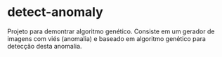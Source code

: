 # detect-anomaly
Projeto para demontrar algoritmo genético. Consiste em um gerador de imagens com viés (anomalia) e baseado em algoritmo genético para detecção desta anomalia.
